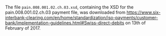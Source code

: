 The file `pain.008.001.02.ch.03.xsd`, containing the XSD for the pain.008.001.02.ch.03
payment file, was downloaded from
https://www.six-interbank-clearing.com/en/home/standardization/iso-payments/customer-bank/implementation-guidelines.html#Swiss-direct-debits
on 13th of February of 2017.
